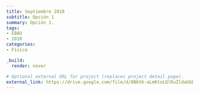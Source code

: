 ```yaml
---
title: Septiembre 2010
subtitle: Opción 1
summary: Opción 1.
tags:
- EBAU
- 2010
categories:
- Física

_build:
  render: never

# Optional external URL for project (replaces project detail page).
external_link: https://drive.google.com/file/d/0B6t6-aLmKtoLQlRuZldaUGE3VTQ/view
---
```

